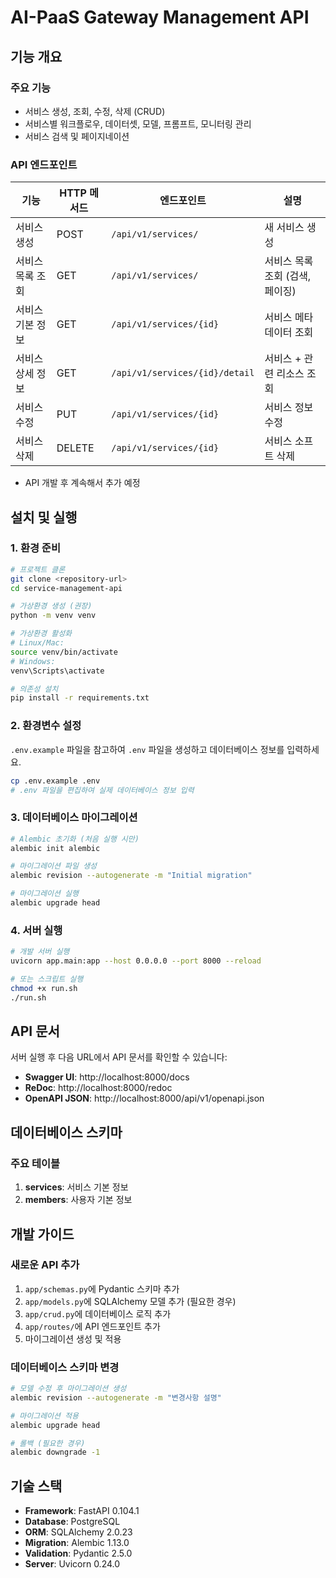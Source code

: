 # AI-PaaS Gateway Management API

## 기능 개요

### 주요 기능
- 서비스 생성, 조회, 수정, 삭제 (CRUD)
- 서비스별 워크플로우, 데이터셋, 모델, 프롬프트, 모니터링 관리
- 서비스 검색 및 페이지네이션

### API 엔드포인트
| 기능 | HTTP 메서드 | 엔드포인트 | 설명 |
|------|-------------|------------|------|
| 서비스 생성 | POST | `/api/v1/services/` | 새 서비스 생성 |
| 서비스 목록 조회 | GET | `/api/v1/services/` | 서비스 목록 조회 (검색, 페이징) |
| 서비스 기본 정보 | GET | `/api/v1/services/{id}` | 서비스 메타데이터 조회 |
| 서비스 상세 정보 | GET | `/api/v1/services/{id}/detail` | 서비스 + 관련 리소스 조회 |
| 서비스 수정 | PUT | `/api/v1/services/{id}` | 서비스 정보 수정 |
| 서비스 삭제 | DELETE | `/api/v1/services/{id}` | 서비스 소프트 삭제 |
 - API 개발 후 계속해서 추가 예정

## 설치 및 실행

### 1. 환경 준비

```bash
# 프로젝트 클론
git clone <repository-url>
cd service-management-api

# 가상환경 생성 (권장)
python -m venv venv

# 가상환경 활성화
# Linux/Mac:
source venv/bin/activate
# Windows:
venv\Scripts\activate

# 의존성 설치
pip install -r requirements.txt
```

### 2. 환경변수 설정

`.env.example` 파일을 참고하여 `.env` 파일을 생성하고 데이터베이스 정보를 입력하세요.

```bash
cp .env.example .env
# .env 파일을 편집하여 실제 데이터베이스 정보 입력
```

### 3. 데이터베이스 마이그레이션

```bash
# Alembic 초기화 (처음 실행 시만)
alembic init alembic

# 마이그레이션 파일 생성
alembic revision --autogenerate -m "Initial migration"

# 마이그레이션 실행
alembic upgrade head
```

### 4. 서버 실행

```bash
# 개발 서버 실행
uvicorn app.main:app --host 0.0.0.0 --port 8000 --reload

# 또는 스크립트 실행
chmod +x run.sh
./run.sh
```

## API 문서

서버 실행 후 다음 URL에서 API 문서를 확인할 수 있습니다:

- **Swagger UI**: http://localhost:8000/docs
- **ReDoc**: http://localhost:8000/redoc
- **OpenAPI JSON**: http://localhost:8000/api/v1/openapi.json

## 데이터베이스 스키마

### 주요 테이블

1. **services**: 서비스 기본 정보
2. **members**: 사용자 기본 정보

## 개발 가이드

### 새로운 API 추가

1. `app/schemas.py`에 Pydantic 스키마 추가
2. `app/models.py`에 SQLAlchemy 모델 추가 (필요한 경우)
3. `app/crud.py`에 데이터베이스 로직 추가
4. `app/routes/`에 API 엔드포인트 추가
5. 마이그레이션 생성 및 적용

### 데이터베이스 스키마 변경

```bash
# 모델 수정 후 마이그레이션 생성
alembic revision --autogenerate -m "변경사항 설명"

# 마이그레이션 적용
alembic upgrade head

# 롤백 (필요한 경우)
alembic downgrade -1
```

## 기술 스택

- **Framework**: FastAPI 0.104.1
- **Database**: PostgreSQL
- **ORM**: SQLAlchemy 2.0.23
- **Migration**: Alembic 1.13.0
- **Validation**: Pydantic 2.5.0
- **Server**: Uvicorn 0.24.0